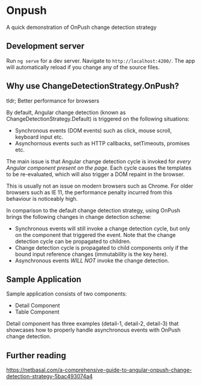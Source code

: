 # Onpush

A quick demonstration of OnPush change detection strategy

## Development server

Run `ng serve` for a dev server. Navigate to `http://localhost:4200/`. The app will automatically reload if you change any of the source files.

## Why use ChangeDetectionStrategy.OnPush?

tldr; Better performance for browsers

By default, Angular change detection (known as ChangeDetectionStrategy.Default) is triggered on the following situations:

- Synchronous events (DOM events) such as click, mouse scroll, keyboard input etc.
- Asynchornous events such as HTTP callbacks, setTimeouts, promises etc.

The main issue is that Angular change detection cycle is invoked for *every Angular component present on the page*. Each cycle causes the templates to be re-evaluated, which will also trigger a DOM repaint in the browser.

This is usually not an issue on modern browsers such as Chrome. For older browsers such as IE 11, the performance penalty incurred from this behaviour is noticeably high.

In comparison to the default change detection strategy, using OnPush brings the following changes in change detection scheme:

- Synchronous events will still invoke a change detection cycle, but only on the component that triggered the event. Note that the change detection cycle can be propagated to children.
- Change detection cycle is propagated to child components only if the bound input reference changes (immutability is the key here).
- Asynchronous events *WILL NOT* invoke the change detection. 

## Sample Application

Sample application consists of two components:

- Detail Component
- Table Component

Detail component has three examples (detail-1, detail-2, detail-3) that showcases how to properly handle asynchronous events with OnPush change detection.

## Further reading

https://netbasal.com/a-comprehensive-guide-to-angular-onpush-change-detection-strategy-5bac493074a4